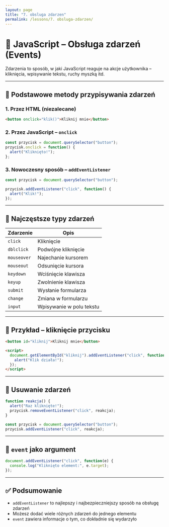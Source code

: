 ```yaml
---
layout: page
title: "7. obsluga zdarzen"
permalink: /lessons/7. obsluga-zdarzen/
---
```


# 🧲 JavaScript – Obsługa zdarzeń (Events)

Zdarzenia to sposób, w jaki JavaScript reaguje na akcje użytkownika – kliknięcia, wpisywanie tekstu, ruchy myszką itd.

---

## 🔹 Podstawowe metody przypisywania zdarzeń

### 1. Przez HTML (niezalecane)

```html
<button onclick="klik()">Kliknij mnie</button>
```

### 2. Przez JavaScript – `onclick`

```js
const przycisk = document.querySelector("button");
przycisk.onclick = function() {
  alert("Kliknięto!");
};
```

### 3. Nowoczesny sposób – `addEventListener`

```js
const przycisk = document.querySelector("button");

przycisk.addEventListener("click", function() {
  alert("Klik!");
});
```

---

## 🧠 Najczęstsze typy zdarzeń

| Zdarzenie    | Opis                     |
|--------------|--------------------------|
| `click`      | Kliknięcie               |
| `dblclick`   | Podwójne kliknięcie      |
| `mouseover`  | Najechanie kursorem      |
| `mouseout`   | Odsunięcie kursora       |
| `keydown`    | Wciśnięcie klawisza      |
| `keyup`      | Zwolnienie klawisza      |
| `submit`     | Wysłanie formularza      |
| `change`     | Zmiana w formularzu      |
| `input`      | Wpisywanie w polu tekstu |

---

## 📄 Przykład – kliknięcie przycisku

```html
<button id="kliknij">Kliknij mnie</button>

<script>
  document.getElementById("kliknij").addEventListener("click", function() {
    alert("Klik działa!");
  });
</script>
```

---

## 🔁 Usuwanie zdarzeń

```js
function reakcja() {
  alert("Raz kliknięte!");
  przycisk.removeEventListener("click", reakcja);
}

const przycisk = document.querySelector("button");
przycisk.addEventListener("click", reakcja);
```

---

## 🧠 `event` jako argument

```js
document.addEventListener("click", function(e) {
  console.log("Kliknięto element:", e.target);
});
```

---

## ✅ Podsumowanie

- `addEventListener` to najlepszy i najbezpieczniejszy sposób na obsługę zdarzeń
- Możesz dodać wiele różnych zdarzeń do jednego elementu
- `event` zawiera informacje o tym, co dokładnie się wydarzyło

